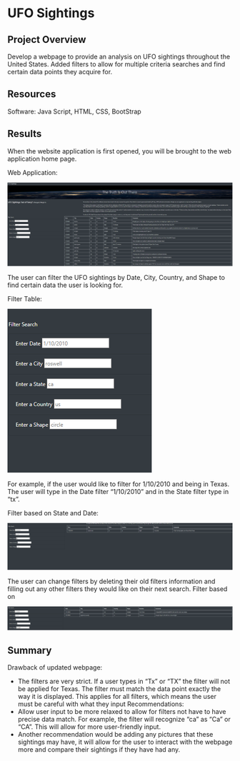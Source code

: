 # UFO Sightings

## Project Overview
Develop a webpage to provide an analysis on UFO sightings throughout the United States. Added filters to allow for multiple criteria searches and find certain data points they acquire for. 
## Resources
Software: Java Script, HTML, CSS, BootStrap

## Results
When the website application is first opened, you will be brought to the web application home page.

Web Application:

![page_layout]( https://github.com/NickFoley47/UFOs/blob/main/static/Images/page_layout.PNG)

The user can filter the UFO sightings by Date, City, Country, and Shape to find certain data the user is looking for. 

Filter Table: 

![filter_pic](https://github.com/NickFoley47/UFOs/blob/main/static/Images/filter_pic.PNG)

For example, if the user would like to filter for 1/10/2010 and being in Texas. The user will type in the Date filter “1/10/2010” and in the State filter type in “tx”.

Filter based on State and Date:

![filter_exa]( https://github.com/NickFoley47/UFOs/blob/main/static/Images/filter_exa.PNG)

The user can change filters by deleting their old filters information and filling out any other filters they would like on their next search. 
Filter based on

![filter_exa2](https://github.com/NickFoley47/UFOs/blob/main/static/Images/filter_exa2.PNG)

## Summary 

Drawback of updated webpage: 
-	The filters are very strict. If a user types in “Tx” or “TX” the filter will not be applied for Texas. The filter must match the data point exactly the way it is displayed. This applies for all filters, which means the user must be careful with what they input 
Recommendations:
-	Allow user input to be more relaxed to allow for filters not have to have precise data match. For example, the filter will recognize “ca”  as “Ca” or “CA”. This will allow for more user-friendly input.  
-	Another recommendation would be adding any pictures that these sightings may have, it will allow for the user to interact with the webpage more and compare their sightings if they have had any.
